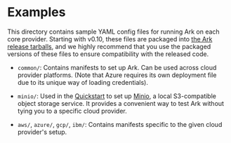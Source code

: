 # Examples

This directory contains sample YAML config files for running Ark on each core provider. Starting with v0.10, these files are packaged into [the Ark release tarballs][2], and we highly recommend that you use the packaged versions of these files to ensure compatibility with the released code. 

* `common/`: Contains manifests to set up Ark. Can be used across cloud provider platforms. (Note that Azure requires its own deployment file due to its unique way of loading credentials).

* `minio/`: Used in the [Quickstart][1] to set up [Minio][0], a local S3-compatible object storage service. It provides a convenient way to test Ark without tying you to a specific cloud provider.

* `aws/`, `azure/`, `gcp/`, `ibm/`: Contains manifests specific to the given cloud provider's setup.

[0]: https://github.com/minio/minio
[1]: /README.md#quickstart
[2]: https://github.com/heptio/ark/releases
